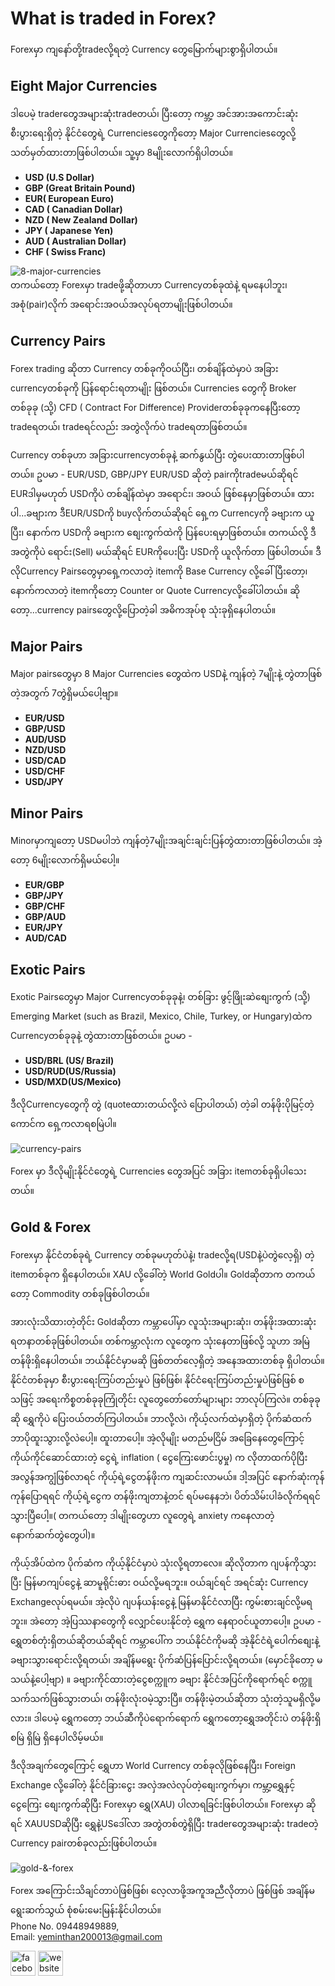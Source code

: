 # What is traded in Forex?
Forexမှာ ကျနော်တို့tradeလို့ရတဲ့ Currency တွေမြောက်များစွာရှိပါတယ်။ 

## Eight Major Currencies
ဒါပေမဲ့ traderတွေအများဆုံးtradeတယ်၊ ပြီးတော့ ကမ္ဘာ့ အင်အားအကောင်းဆုံး စီးပွားရေးရှိတဲ့ နိုင်ငံတွေရဲ့ Currenciesတွေကိုတော့ Major Currenciesတွေလို့သတ်မှတ်ထားတာဖြစ်ပါတယ်။ 
သူ့မှာ 8မျိုးလောက်ရှိပါတယ်။
* **USD (U.S Dollar)**
* **GBP (Great Britain Pound)**
* **EUR( European Euro)**
* **CAD ( Canadian Dollar)**
* **NZD ( New Zealand Dollar)**
* **JPY ( Japanese Yen)**
* **AUD ( Australian Dollar)**
* **CHF ( Swiss Franc)**

<div>
    <img alt = "8-major-currencies" src = "https://bpcdn.co/images/2011/04/01152841/major-currencies.png" />
</div>
တကယ်တော့ Forexမှာ tradeဖို့ဆိုတာဟာ Currencyတစ်ခုထဲနဲ့ ရမနေပါဘူး၊ အစုံ(pair)လိုက် အရောင်းအဝယ်အလုပ်ရတာမျိုးဖြစ်ပါတယ်။ 

## Currency Pairs
Forex trading ဆိုတာ Currency တစ်ခုကိုဝယ်ပြီး၊ တစ်ချိန်ထဲမှာပဲ အခြား currencyတစ်ခုကို ပြန်ရောင်းရတာမျိုး ဖြစ်တယ်။ Currencies တွေကို Broker တစ်ခုခု (သို့) CFD ( Contract For Difference) Providerတစ်ခုခုကနေပြီးတော့ tradeရတယ်၊ tradeရင်လည်း အတွဲလိုက်ပဲ tradeရတာ​​ဖြစ်တယ်။

Currency တစ်ခုဟာ အခြားcurrencyတစ်ခုနဲ့ ဆက်နွယ်ပြီး တွဲပေးထားတာဖြစ်ပါတယ်။ 
ဥပမာ - EUR/USD, GBP/JPY
EUR/USD ဆိုတဲ့ pairကိုtradeမယ်ဆိုရင် EURဒါမှမဟုတ် USDကိုပဲ တစ်ချိန်ထဲမှာ အရောင်း၊ အဝယ် ဖြစ်နေမှာဖြစ်တယ်။ ထားပါ...ခဗျားက ဒီEUR/USDကို buyလိုက်တယ်ဆိုရင် ရှေ့က Currencyကို ခဗျားက ယူပြီး၊ နောက်က USDကို ခဗျားက စျေးကွက်ထဲကို ပြန်ပေးရမှာဖြစ်တယ်။ တကယ်လို့ ဒီအတွဲကိုပဲ ရောင်း(Sell) မယ်ဆိုရင် EURကိုပေးပြီး USDကို ယူလိုက်တာ ဖြစ်ပါတယ်။
ဒီလိုCurrency Pairsတွေမှာရှေ့ကလာတဲ့ itemကို Base Currency လို့ခေါ်ပြီးတော့၊ နောက်ကလာတဲ့ itemကိုတော့ Counter or Quote Currencyလို့ခေါ်ပါတယ်။ 
ဆိုတော့...currency pairsတွေလို့ပြောတဲ့ခါ အဓိကအုပ်စု သုံးခုရှိနေပါတယ်။

## Major Pairs
 Major pairsတွေမှာ 8 Major Currencies တွေထဲက USDနဲ့ ကျန်တဲ့ 7မျိုးနဲ့ တွဲတာဖြစ်တဲ့အတွက် 7တွဲရှိမယ်ပေါ့ဗျာ။ 
* **EUR/USD**
* **GBP/USD**
* **AUD/USD**
* **NZD/USD**
* **USD/CAD**
* **USD/CHF**
* **USD/JPY**
## Minor Pairs
 Minorမှာကျတော့ USDမပါဘဲ ကျန်တဲ့7မျိုးအချင်းချင်းပြန်တွဲထားတာဖြစ်ပါတယ်။ အဲ့တော့ 6မျိုးလောက်ရှိမယ်ပေါ့။ 
* **EUR/GBP**
* **GBP/JPY**
* **GBP/CHF**
* **GBP/AUD**
* **EUR/JPY**
* **AUD/CAD**
## Exotic Pairs
Exotic Pairsတွေမှာ Major Currencyတစ်ခုခုနဲ့၊ တစ်ခြား ဖွင့်ဖြိုးဆဲစျေးကွက် (သို့) Emerging Market (such as Brazil, Mexico, Chile, Turkey, or Hungary)ထဲက Currencyတစ်ခုခုနဲ့ တွဲထားတာဖြစ်တယ်။
ဥပမာ - 
* **USD/BRL (US/ Brazil)**
* **USD/RUD(US/Russia)**
* **USD/MXD(US/Mexico)**

ဒီလိုCurrencyတွေကို တွဲ (quoteထားတယ်လို့လဲ ပြောပါတယ်) တဲ့ခါ တန်ဖိုးပိုမြင့်တဲ့ကောင်က ရှေ့ကလာရစမြဲပါ။

<div>
    <img alt = "currency-pairs" src = "https://scontent.frgn2-2.fna.fbcdn.net/v/t39.30808-6/311404412_110997668461415_8893048893800965925_n.jpg?_nc_cat=101&ccb=1-7&_nc_sid=8bfeb9&_nc_ohc=ZY0jcvIodXoAX_u__jb&_nc_ht=scontent.frgn2-2.fna&oh=00_AfCG8I-Lnp7mA3y72hx1adsVhoN9unKhJeShVHYslcCMtA&oe=6375C199" />
</div>

Forex မှာ ဒီလိုမျိုးနိုင်ငံတွေရဲ့ Currencies တွေအပြင် အခြား itemတစ်ခုရှိပါသေးတယ်။

## Gold & Forex
Forexမှာ နိုင်ငံတစ်ခုရဲ့ Currency တစ်ခုမဟုတ်ပဲနဲ့၊ tradeလို့ရ(USDနဲ့ပဲတွဲလေ့ရှိ) တဲ့ itemတစ်ခုက ရှိနေပါတယ်။ XAU လို့ခေါ်တဲ့ World Goldပါ။ Goldဆိုတာက တကယ်တော့ Commodity တစ်ခုဖြစ်ပါတယ်။ 

အားလုံးသိထားတဲ့တိုင်း Goldဆိုတာ ကမ္ဘာပေါ်မှာ လူသုံးအများဆုံး၊ တန်ဖိုးအထားဆုံး ရတနာတစ်ခုဖြစ်ပါတယ်။ တစ်ကမ္ဘာလုံးက လူတွေက သုံးနေတာဖြစ်လို့ သူဟာ အမြဲတန်ဖိုးရှိနေပါတယ်။ 
ဘယ်နိုင်ငံမှာမဆို ဖြစ်တတ်လေ့ရှိတဲ့ အနေအထားတစ်ခု ရှိပါတယ်။ နိုင်ငံတစ်ခုမှာ စီးပွားရေးကြပ်တည်းမှုပဲ ဖြစ်ဖြစ်၊ နိုင်ငံရေးကြပ်တည်းမှုပဲဖြစ်ဖြစ် စသဖြင့် အရေးကိစ္စတစ်ခုခုကြုံတိုင်း လူတွေတော်တော်များများ ဘာလုပ်ကြလဲ။ တစ်ခုခုဆို ရွှေကိုပဲ ပြေးဝယ်တတ်ကြပါတယ်။ ဘာလို့လဲ၊ ကိုယ့်လက်ထဲမှာရှိတဲ့ ပိုက်ဆံထက် ဘာပိုထူးသွားလို့လဲပေါ့။ ထူးတာပေါ့။ အဲ့လိုမျိုး မတည်မငြိမ် အခြေနေတွေကြောင့် ကိုယ်ကိုင်ဆောင်ထားတဲ့ ငွေရဲ့ inflation ( ငွေကြေးဖောင်းပွမှု) က လိုတာထက်ပိုပြီး အလွန်အကျွံဖြစ်လာရင် ကိုယ့်ရဲ့ငွေတန်ဖိုးက ကျဆင်းလာမယ်။ ဒါ့အပြင် နောက်ဆုံးကုန်ကုန်ပြောရရင် ကိုယ့်ရဲ့ငွေက တန်ဖိုးကျတာနဲ့တင် ရပ်မနေနဘဲ၊ ပိတ်သိမ်းပါခံလိုက်ရရင် သွားပြီပေါ့။( တကယ်တော့ ဒါမျိုးတွေဟာ လူတွေရဲ့ anxiety ကနေလာတဲ့ နောက်ဆက်တွဲတွေပါ)။ 

ကိုယ့်အိပ်ထဲက ပိုက်ဆံက ကိုယ့်နိုင်ငံမှာပဲ သုံးလို့ရတာ​လေ။ ဆိုလိုတာက ဂျပန်ကိုသွားပြီး မြန်မာကျပ်ငွေနဲ့ ဆာမူရိုင်းဓား ဝယ်လို့မရဘူး။ ဝယ်ချင်ရင် အရင်ဆုံး Currency Exchangeလုပ်ရမယ်။ အဲ့လိုပဲ ဂျပန်ယန်းငွေနဲ့ မြန်မာနိုင်ငံလာပြီး ကွမ်းစားချင်လို့မရဘူး။  အဲတော့ အဲ့ပြဿနာတွေကို လျှောင်ပေးနိုင်တဲ့ ရွှေက နေရာဝင်ယူတာပေါ့။ ဥပမာ - ရွှေတစ်တုံးရှိတယ်ဆိုတယ်ဆိုရင် ကမ္ဘာပေါ်က ဘယ်နိုင်ငံကိုမဆို အဲ့နိုင်ငံရဲ့ပေါက်စျေးနဲ့ ခဗျားသွားရောင်းလို့ရတယ်၊ အချိန်မရွေး ပိုက်ဆံပြန်ပြောင်းလို့ရတယ်။ (မှောင်ခိုတော့ မသယ်နဲ့ပေါ့ဗျာ) ။ ခဗျားကိုင်ထားတဲ့ငွေစက္ကူက ခဗျား နိုင်ငံအပြင်ကိုရောက်ရင် စက္ကူသက်သက်ဖြစ်သွားတယ်၊ တန်ဖိုးလုံးဝမဲ့သွားပြီ။ တန်ဖိုးမဲ့တယ်ဆိုတာ သုံးတဲ့သူမရှိလို့မလား။ ဒါပေမဲ့ ရွှေကတော့ ဘယ်ဆီကိုပဲရောက်ရောက် ရွှေကတော့ရွှေအတိုင်းပဲ တန်ဖိုးရှိစမြဲ ရှိမြဲ ရှိနေပါလိမ့်မယ်။

ဒီလိုအချက်တွေကြောင့် ရွှေဟာ World Currency တစ်ခုလိုဖြစ်နေပြီး၊ Foreign Exchange လို့ခေါ်တဲ့ နိုင်ငံခြားငွေး အလှဲအလဲလုပ်တဲ့စျေးကွက်မှာ၊ ကမ္ဘာ့ရွှေနှင့် ငွေကြေး စျေးကွက်ဆိုပြီး Forexမှာ ရွှေ(XAU) ပါလာရခြင်းဖြစ်ပါတယ်။ Forexမှာ ဆိုရင် XAUUSDဆိုပြီး ရွှေနဲ့USဒေါ်လာ အတွဲတစ်တွဲရှိပြီး traderတွေအများဆုံး tradeတဲ့ Currency pairတစ်ခုလည်းဖြစ်ပါတယ်။

<div>
    <img alt = "gold-&-forex" src = "https://scontent.frgn2-2.fna.fbcdn.net/v/t39.30808-6/311992531_112559458305236_4945673973957083083_n.jpg?_nc_cat=101&ccb=1-7&_nc_sid=8bfeb9&_nc_ohc=C_lWMMS6kEsAX_eQsMB&_nc_ht=scontent.frgn2-2.fna&oh=00_AfAGiBTCGwWPh6rFl7xtlloFyKu8WJwyLh73u9KiVk0-Hw&oe=6376E1EA" />
</div>

Forex အကြောင်းသိချင်တာပဲဖြစ်ဖြစ်၊ လေ့လာဖို့အကူအညီလိုတာပဲ ဖြစ်ဖြစ် အချိန်မရွေးဆက်သွယ် စုံစမ်းမေးမြန်းနိုင်ပါတယ်။ <br/>
Phone No. 09448949889, <br/>
Email: yeminthan200013@gmail.com </br>

[<img src='https://cdn.jsdelivr.net/npm/simple-icons@3.0.1/icons/facebook.svg' alt='facebook' height='40'>](https://www.facebook.com/ATrader.Offical)  [<img src='https://cdn.jsdelivr.net/npm/simple-icons@3.0.1/icons/icloud.svg' alt='website' height='40'>](visionforexglobal.org)  

